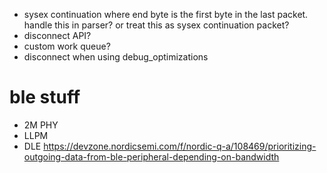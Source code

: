 * sysex continuation where end byte is the first byte in the last packet. handle this in parser? or treat this as sysex continuation packet?
* disconnect API?
* custom work queue?
* disconnect when using debug_optimizations


# ble stuff

* 2M PHY
* LLPM
* DLE https://devzone.nordicsemi.com/f/nordic-q-a/108469/prioritizing-outgoing-data-from-ble-peripheral-depending-on-bandwidth